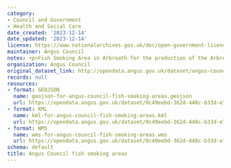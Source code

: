 ```yaml
---
category:
- Council and Government
- Health and Social Care
date_created: '2023-12-14'
date_updated: '2023-12-14'
license: https://www.nationalarchives.gov.uk/doc/open-government-licence/version/3/
maintainer: Angus Council
notes: <p>Fish Smoking Area in Arbroath for the production of the Arbroath Smokie</p>
organization: Angus Council
original_dataset_link: http://opendata.angus.gov.uk/dataset/angus-council-fish-smoking-areas
records: null
resources:
- format: GEOJSON
  name: geojson-for-angus-council-fish-smoking-areas.geojson
  url: https://opendata.angus.gov.uk/dataset/0c49eebd-362d-448c-b33d-e79f9905e0fb/resource/96371732-3be6-4a43-9d73-7eb98ce62662/download/geojson-for-angus-council-fish-smoking-areas.geojson
- format: KML
  name: kml-for-angus-council-fish-smoking-areas.kml
  url: https://opendata.angus.gov.uk/dataset/0c49eebd-362d-448c-b33d-e79f9905e0fb/resource/ecdff514-7552-4f55-b986-cb84761e06ef/download/kml-for-angus-council-fish-smoking-areas.kml
- format: WMS
  name: wms-for-angus-council-fish-smoking-areas.wms
  url: https://opendata.angus.gov.uk/dataset/0c49eebd-362d-448c-b33d-e79f9905e0fb/resource/003b09de-4555-4bad-87b9-9f7415f51cce/download/wms-for-angus-council-fish-smoking-areas.wms
schema: default
title: Angus Council fish smoking areas
---
```

